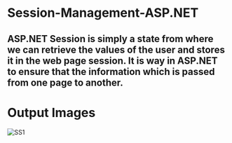 # Session-Management-ASP.NET
<h2>ASP.NET Session is simply a state from where we can retrieve the values of the user and stores it in the web page session. It is way in ASP.NET to ensure that the information which is passed from one page to another.</h2>
<h1>Output Images</h1>

![SS1](https://user-images.githubusercontent.com/96619363/168273705-ea3c2974-5f08-4644-af1c-ee70d48b7221.jpg)
